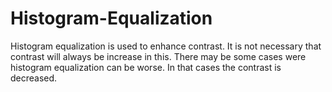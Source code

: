 # Histogram-Equalization
Histogram equalization is used to enhance contrast. It is not necessary that contrast will always be increase in this. There may be some cases were histogram equalization can be worse. In that cases the contrast is decreased.
